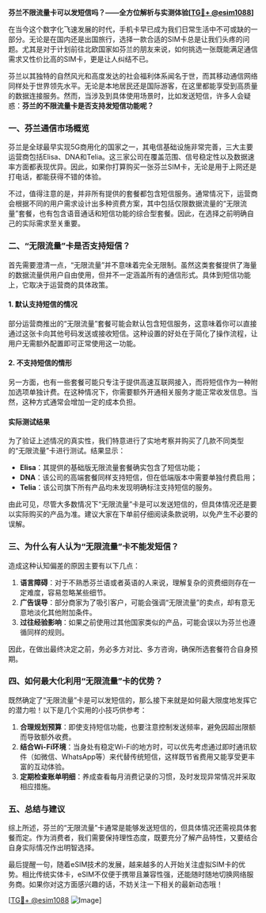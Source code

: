 **芬兰不限流量卡可以发短信吗？——全方位解析与实测体验[[TG💪+ @esim1088](https://t.me/s/esim1088)]**

在当今这个数字化飞速发展的时代，手机卡早已成为我们日常生活中不可或缺的一部分。无论是在国内还是出国旅行，选择一款合适的SIM卡总是让我们头疼的问题。尤其是对于计划前往北欧国家如芬兰的朋友来说，如何挑选一张既能满足通信需求又性价比高的SIM卡，更是让人纠结不已。

芬兰以其独特的自然风光和高度发达的社会福利体系闻名于世，而其移动通信网络同样处于世界领先水平。无论是本地居民还是国际游客，在这里都能享受到高质量的数据连接服务。然而，当涉及到具体使用场景时，比如发送短信，许多人会疑惑：**芬兰的不限流量卡是否支持发短信功能呢？**

### 一、芬兰通信市场概览

芬兰是全球最早实现5G商用化的国家之一，其电信基础设施非常完善，三大主要运营商包括Elisa、DNA和Telia。这三家公司在覆盖范围、信号稳定性以及数据速率方面都表现优异。因此，如果你打算购买一张芬兰SIM卡，无论是用于上网还是打电话，都能获得不错的体验。

不过，值得注意的是，并非所有提供的套餐都包含短信服务。通常情况下，运营商会根据不同的用户需求设计出多种资费方案，其中包括仅限数据流量的“无限流量”套餐，也有包含语音通话和短信功能的综合型套餐。因此，在选择之前明确自己的实际需求至关重要。

### 二、“无限流量”卡是否支持短信？

首先需要澄清一点，“无限流量”并不意味着完全无限制。虽然这类套餐提供了海量的数据流量供用户自由使用，但并不一定涵盖所有的通信形式。具体到短信功能上，它取决于运营商的具体政策。

#### 1. 默认支持短信的情况
部分运营商推出的“无限流量”套餐可能会默认包含短信服务，这意味着你可以直接通过这张卡向其他号码发送或接收短信。这种设置的好处在于简化了操作流程，让用户无需额外配置即可正常使用这一功能。

#### 2. 不支持短信的情形
另一方面，也有一些套餐可能只专注于提供高速互联网接入，而将短信作为一种附加选项单独计费。在这种情况下，你需要额外开通相关服务才能正常收发信息。当然，这种方式通常会增加一定的成本负担。

#### 实际测试结果
为了验证上述情况的真实性，我们特意进行了实地考察并购买了几款不同类型的“无限流量”卡进行测试。结果显示：

- **Elisa**：其提供的基础版无限流量套餐确实包含了短信功能；
- **DNA**：该公司的高端套餐同样支持短信，但在低端版本中需要单独付费启用；
- **Telia**：该公司旗下所有产品均未发现明确标注支持短信的服务。

由此可见，尽管大多数情况下“无限流量”卡是可以发送短信的，但具体情况还是要以实际购买的产品为准。建议大家在下单前仔细阅读条款说明，以免产生不必要的误解。

### 三、为什么有人认为“无限流量”卡不能发短信？

造成这种认知偏差的原因主要有以下几点：

1. **语言障碍**：对于不熟悉芬兰语或者英语的人来说，理解复杂的资费细则存在一定难度，容易忽略某些细节。
2. **广告误导**：部分商家为了吸引客户，可能会强调“无限流量”的卖点，却有意无意地淡化其他附加条件。
3. **过往经验影响**：如果之前使用过其他国家类似的产品，可能会误以为芬兰也遵循同样的规则。

因此，在做出最终决定之前，务必多方对比、多方咨询，确保所选套餐符合自身预期。

### 四、如何最大化利用“无限流量”卡的优势？

既然确定了“无限流量”卡是可以发短信的，那么接下来就是如何最大限度地发挥它的潜力啦！以下是几个实用的小技巧供参考：

1. **合理规划预算**：即使支持短信功能，也要注意控制发送频率，避免因超出限额而导致额外收费。
2. **结合Wi-Fi环境**：当身处有稳定Wi-Fi的地方时，可以优先考虑通过即时通讯软件（如微信、WhatsApp等）来代替传统短信，这样既节省费用又能享受更丰富的互动体验。
3. **定期检查账单明细**：养成查看每月消费记录的习惯，及时发现异常情况并采取相应措施。

### 五、总结与建议

综上所述，芬兰的“无限流量”卡通常是能够发送短信的，但具体情况还需视具体套餐而定。作为消费者，我们需要保持理性态度，既要充分了解产品特性，又要结合自身实际情况作出明智选择。

最后提醒一句，随着eSIM技术的发展，越来越多的人开始关注虚拟SIM卡的优势。相比传统实体卡，eSIM不仅便于携带且兼容性强，还能随时随地切换网络服务商。如果你对这方面感兴趣的话，不妨关注一下相关的最新动态哦！

[[TG💪+ @esim1088](https://t.me/s/esim1088) ![Image](https://i.postimg.cc/4NQfJmqS/Snipaste-2025-05-13-00-14-12.png)]